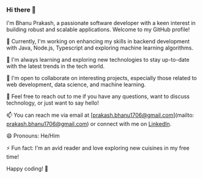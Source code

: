 ### Hi there 👋

I'm Bhanu Prakash, a passionate software developer with a keen interest in building robust and scalable applications. Welcome to my GitHub profile!

🔭 Currently, I'm working on enhancing my skills in backend development with Java, Node.js, Typescript and exploring machine learning algorithms.

🌱 I'm always learning and exploring new technologies to stay up-to-date with the latest trends in the tech world.

👯 I'm open to collaborate on interesting projects, especially those related to web development, data science, and machine learning.

💬 Feel free to reach out to me if you have any questions, want to discuss technology, or just want to say hello!

📫 You can reach me via email at [prakash.bhanu1706@gmail.com](mailto: prakash.bhanu1706@gmail.com) or connect with me on [LinkedIn]([https://www.linkedin.com/in/prabhanukash](https://www.linkedin.com/in/prakash-bhanu/)).

😄 Pronouns: He/Him

⚡ Fun fact: I'm an avid reader and love exploring new cuisines in my free time!

Happy coding! 🚀

  
